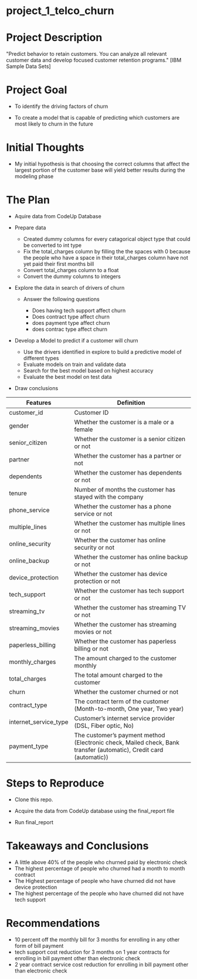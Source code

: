 # project_1_telco_churn


# Project Description

"Predict behavior to retain customers. You can analyze all relevant customer data and develop focused customer retention programs." [IBM Sample Data Sets]


# Project Goal

- To identify the driving factors of churn

- To create a model that is capable of predicting which customers are most likely to churn in the future


# Initial Thoughts

- My initial hypothesis is that choosing the correct columns that affect the largest portion of the customer base will yield better results during the modeling phase


# The Plan

- Aquire data from CodeUp Database
    
- Prepare data

    - Created dummy columns for every catagorical object type that could be converted to int type
    - Fix the total_charges column by filling the the spaces with 0 because the people who have a space in their total_charges column have not yet paid their first months bill
    - Convert total_charges column to a float
    - Convert the dummy columns to integers
    
    
- Explore the data in search of drivers of churn
    
    - Answer the following questions
        
        - Does having tech support affect churn
        - Does contract type affect churn
        - does payment type affect churn
        - does contrac type affect churn
        
- Develop a Model to predict if a customer will churn
    
    - Use the drivers identified in explore to build a predictive model of different types
    - Evaluate models on train and validate data
    - Search for the best model based on highest accuracy
    - Evaluate the best model on test data
    
- Draw conclusions


| Features              | Definition                                                                                                         |
|-----------------------|--------------------------------------------------------------------------------------------------------------------|
| customer_id           | Customer ID                                                                                                        |
| gender                | Whether the customer is a male or a female                                                                         |
| senior_citizen        | Whether the customer is a senior citizen or not                                                                    |
| partner               | Whether the customer has a partner or not                                                                          |
| dependents            | Whether the customer has dependents or not                                                                         |
| tenure                | Number of months the customer has stayed with the company                                                          |
| phone_service         | Whether the customer has a phone service or not                                                                    |
| multiple_lines        | Whether the customer has multiple lines or not                                                                     |
| online_security       | Whether the customer has online security or not                                                                    |
| online_backup         | Whether the customer has online backup or not                                                                      |
| device_protection     | Whether the customer has device protection or not                                                                  |
| tech_support          | Whether the customer has tech support or not                                                                       |
| streaming_tv          | Whether the customer has streaming TV or not                                                                       |
| streaming_movies      | Whether the customer has streaming movies or not                                                                   |
| paperless_billing     | Whether the customer has paperless billing or not                                                                  |
| monthly_charges       | The amount charged to the customer monthly                                                                         |
| total_charges         | The total amount charged to the customer                                                                           |
| churn                 | Whether the customer churned or not                                                                                |
| contract_type         | The contract term of the customer (Month-to-month, One year, Two year)                                             |
| internet_service_type | Customer’s internet service provider (DSL, Fiber optic, No)                                                        |
| payment_type          | The customer’s payment method (Electronic check, Mailed check, Bank transfer (automatic), Credit card (automatic)) |


# Steps to Reproduce

- Clone this repo.

- Acquire the data from CodeUp database using the final_report file

- Run final_report

# Takeaways and Conclusions

- A little above 40% of the people who churned paid by electronic check
- The highest percentage of people who churned had a month to month contract
- The Highest percentage of people who have churned did not have device protection
- The highest percentage of the people who have churned did not have tech support

# Recommendations

- 10 percent off the monthly bill for 3 months for enrolling in any other form of bill payment
- tech support cost reduction for 3 months on 1 year contracts for enrolling in bill payment other than electronic check
- 2 year contract service cost reduction for enrolling in bill payment other than electronic check




     